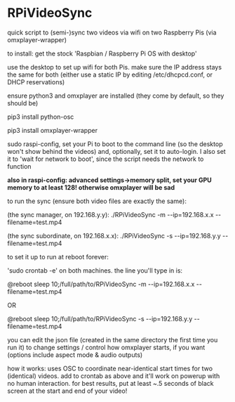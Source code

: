 # RPiVideoSync
quick script to (semi-)sync two videos via wifi on two Raspberry Pis (via omxplayer-wrapper)  

to install: 
get the stock 'Raspbian / Raspberry Pi OS with desktop'

use the desktop to set up wifi for both Pis. make sure the IP address stays the same for both (either use a static IP by editing /etc/dhcpcd.conf, or DHCP reservations)

ensure python3 and omxplayer are installed (they come by default, so they should be)

pip3 install python-osc

pip3 install omxplayer-wrapper

sudo raspi-config, set your Pi to boot to the command line (so the desktop won't show behind the videos) and, optionally, set it to auto-login. I also set it to 'wait for network to boot', since the script needs the network to function

**also in raspi-config: advanced settings->memory split, set your GPU memory to at least 128! otherwise omxplayer will be sad**

to run the sync (ensure both video files are exactly the same):

(the sync manager, on 192.168.y.y): ./RPiVideoSync -m --ip=192.168.x.x --filename=test.mp4

(the sync subordinate, on 192.168.x.x): ./RPiVideoSync -s --ip=192.168.y.y --filename=test.mp4

to set it up to run at reboot forever:

'sudo crontab -e' on both machines. the line you'll type in is:

@reboot sleep 10;/full/path/to/RPiVideoSync -m --ip=192.168.x.x --filename=test.mp4

OR

@reboot sleep 10;/full/path/to/RPiVideoSync -s --ip=192.168.y.y --filename=test.mp4

you can edit the json file (created in the same directory the first time you run it) to change settings / control how omxplayer starts, if you want (options include aspect mode & audio outputs)

how it works: uses OSC to coordinate near-identical start times for two (identical) videos. add to crontab as above and it'll work on powerup with no human interaction. for best results, put at least ~.5 seconds of black screen at the start and end of your video!
